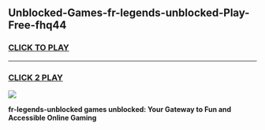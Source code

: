 
## Unblocked-Games-fr-legends-unblocked-Play-Free-fhq44
<h3>
<a href="https://premium76.site?title=fr-legends-unblocked&ref=23A">CLICK TO PLAY</a></h3>
<hr>

<h3>
<a href="https://premium76.site?title=fr-legends-unblocked&ref=23A">CLICK 2 PLAY</a>
  
</h3>

<a href="https://premium76.site?title=fr-legends-unblocked&ref=23A"><img src="https://clearcache.store/games.png"></a>


**fr-legends-unblocked games unblocked: Your Gateway to Fun and Accessible Online Gaming**
